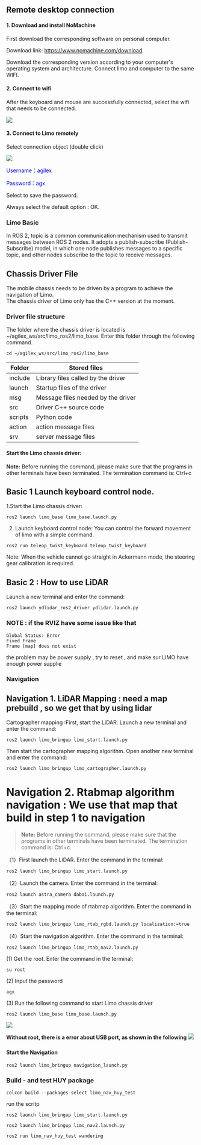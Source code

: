 ## Remote desktop connection
#### 1. Download and install NoMachine

First download the corresponding software on personal computer. 

Download link: https://www.nomachine.com/download. 

Download the corresponding version according to your computer's operating system and architecture. Connect limo and computer to the same WIFI.             

#### 2. Connect to wifi

After the keyboard and mouse are successfully connected, select the wifi that needs to be connected.

![](./Limo_image/WiFi.png)

#### 3. Connect to Limo remotely

Select connection object (double click)

![](./Limo_image/nomachine1.png)

<font color=blue>Username：agilex       

Password：agx </font>
 
Select to save the password.

Always select the default option : OK.


### Limo Basic
In ROS 2, topic is a common communication mechanism used to transmit messages between ROS 2 nodes. It adopts a publish-subscribe (Publish-Subscribe) model, in which one node publishes messages to a specific topic, and other nodes subscribe to the topic to receive messages.
## Chassis Driver File

The mobile chassis needs to be driven by a program to achieve the navigation of Limo.  
The chassis driver of Limo only has the C++ version at the moment.

### Driver file structure

The folder where the chassis driver is located is ~/agilex_ws/src/limo_ros2/limo_base. Enter this folder through the following command.

```
cd ~/agilex_ws/src/limo_ros2/limo_base
```

| **Folder** | **Stored files**                   |
| ---------- | ---------------------------------- |
| include    | Library files called by the driver |
| launch     | Startup files of the driver        |
| msg        | Message files needed by the driver |
| src        | Driver C++ source code             |
| scripts    | Python code                        |
| action     | action message files               |
| srv        | server message files               |

#### Start the Limo chassis driver:
**Note:** Before running the command, please make sure that the programs in other terminals have been terminated. The termination command is: Ctrl+c

## Basic 1 Launch keyboard control node.

1.Start the Limo chassis driver:

```
ros2 launch limo_base limo_base.launch.py
```
2. Launch keyboard control node:
You can control the forward movement of limo with a simple command.

```
ros2 run teleop_twist_keyboard teleop_twist_keyboard 
```
Note: When the vehicle cannot go straight in Ackermann mode, the steering gear calibration is required.


## Basic 2 : How to use LiDAR
Launch a new terminal and enter the command:

```
ros2 launch ydlidar_ros2_driver ydlidar.launch.py
```

### NOTE : if the RVIZ have some issue like that  
```
Global Status: Error
Fixed Frame
Frame [map] does not exist 
```
the problem may be power supply , try to reset , and make sur LIMO have enough power supplie

### Navigation

## Navigation 1. LiDAR Mapping :  need a map prebuild , so we get that by using lidar

Cartographer mapping :First, start the LiDAR. Launch a new terminal and enter the command:

```
ros2 launch limo_bringup limo_start.launch.py
```

Then start the cartographer mapping algorithm. Open another new terminal and enter the command:

```
ros2 launch limo_bringup limo_cartographer.launch.py
```

# Navigation 2.  Rtabmap algorithm navigation : We use that map that build in step 1 to navigation 
> **Note:** Before running the command, please make sure that the programs in other terminals have been terminated. The termination command is: Ctrl+c.

（1）First launch the LiDAR. Enter the command in the terminal:

```
ros2 launch limo_bringup limo_start.launch.py
```

（2）Launch the camera. Enter the command in the terminal:

```
ros2 launch astra_camera dabai.launch.py
```

（3）Start the mapping mode of rtabmap algorithm. Enter the command in the terminal:

```
ros2 launch limo_bringup limo_rtab_rgbd.launch.py localization:=true
```

（4）Start the navigation algorithm. Enter the command in the terminal:

```
ros2 launch limo_bringup limo_rtab_nav2.launch.py
```



(1) Get the root. 
    Enter the command in the terminal:

```
su root
```
(2) Input the password

```
agx
```
(3) Run the following command to start Limo chassis driver

```
ros2 launch limo_base limo_base.launch.py
```
![](./Limo_image/base.png)

**Without root, there is a error about USB port, as shown in the following**
![](./Limo_image/base_error.png)

### 






#### Start the Navigation

```
ros2 launch limo_bringup navigation_launch.py
```


### Build - and test HUY package 
```
colcon build --packages-select limo_nav_huy_test
```
run the scritp
```
ros2 launch limo_bringup limo_start.launch.py
```

```
ros2 launch limo_bringup limo_nav2.launch.py
```

```
ros2 run limo_nav_huy_test wandering
```

